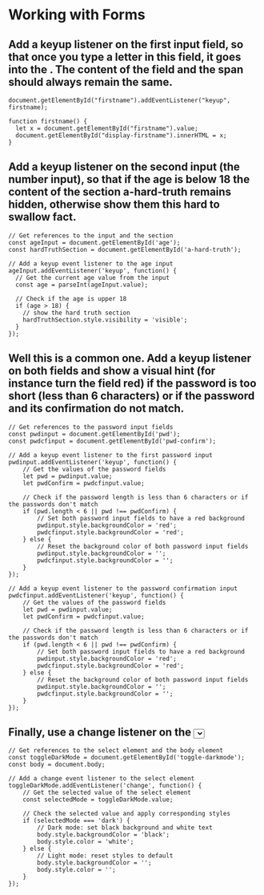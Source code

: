 # Working with Forms
## Add a keyup listener on the first input field, so that once you type a letter in this field, it goes into the <span id="display-firstname">. The content of the field and the span should always remain the same.

```
document.getElementById("firstname").addEventListener("keyup", firstname);

function firstname() {
  let x = document.getElementById("firstname").value;
  document.getElementById("display-firstname").innerHTML = x;
}
```

## Add a keyup listener on the second input (the number input), so that if the age is below 18 the content of the section a-hard-truth remains hidden, otherwise show them this hard to swallow fact.

```
// Get references to the input and the section
const ageInput = document.getElementById('age');
const hardTruthSection = document.getElementById('a-hard-truth');

// Add a keyup event listener to the age input
ageInput.addEventListener('keyup', function() {
  // Get the current age value from the input
  const age = parseInt(ageInput.value);

  // Check if the age is upper 18
  if (age > 18) {
    // show the hard truth section
    hardTruthSection.style.visibility = 'visible';
  }
});
```

## Well this is a common one. Add a keyup listener on both fields and show a visual hint (for instance turn the field red) if the password is too short (less than 6 characters) or if the password and its confirmation do not match.

```
// Get references to the password input fields
const pwdinput = document.getElementById('pwd');
const pwdcfinput = document.getElementById('pwd-confirm');

// Add a keyup event listener to the first password input
pwdinput.addEventListener('keyup', function() {
    // Get the values of the password fields
    let pwd = pwdinput.value;
    let pwdConfirm = pwdcfinput.value;

    // Check if the password length is less than 6 characters or if the passwords don't match
    if (pwd.length < 6 || pwd !== pwdConfirm) {
        // Set both password input fields to have a red background
        pwdinput.style.backgroundColor = 'red';
        pwdcfinput.style.backgroundColor = 'red';
    } else {
        // Reset the background color of both password input fields
        pwdinput.style.backgroundColor = '';
        pwdcfinput.style.backgroundColor = '';
    }
});

// Add a keyup event listener to the password confirmation input
pwdcfinput.addEventListener('keyup', function() {
    // Get the values of the password fields
    let pwd = pwdinput.value;
    let pwdConfirm = pwdcfinput.value;

    // Check if the password length is less than 6 characters or if the passwords don't match
    if (pwd.length < 6 || pwd !== pwdConfirm) {
        // Set both password input fields to have a red background
        pwdinput.style.backgroundColor = 'red';
        pwdcfinput.style.backgroundColor = 'red';
    } else {
        // Reset the background color of both password input fields
        pwdinput.style.backgroundColor = '';
        pwdcfinput.style.backgroundColor = '';
    }
});
```
## Finally, use a change listener on the <select> field to toggle a dark mode on the whole page. For ease of use, we'll say that the dark mode is just turning the background black and the text white.

```
// Get references to the select element and the body element
const toggleDarkMode = document.getElementById('toggle-darkmode');
const body = document.body;

// Add a change event listener to the select element
toggleDarkMode.addEventListener('change', function() {
    // Get the selected value of the select element
    const selectedMode = toggleDarkMode.value;

    // Check the selected value and apply corresponding styles
    if (selectedMode === 'dark') {
        // Dark mode: set black background and white text
        body.style.backgroundColor = 'black';
        body.style.color = 'white';
    } else {
        // Light mode: reset styles to default
        body.style.backgroundColor = '';
        body.style.color = '';
    }
});
```